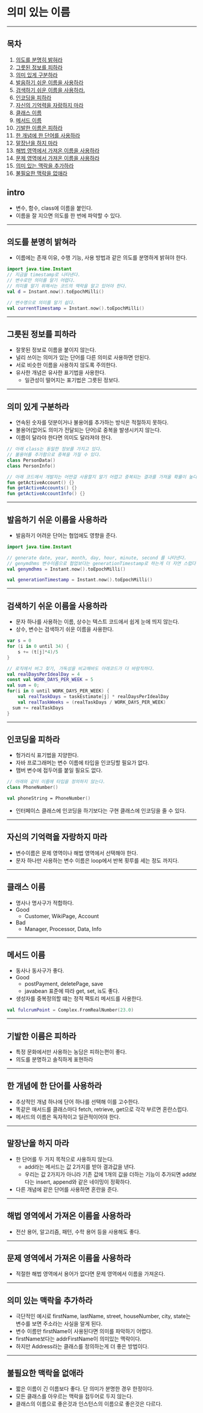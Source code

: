 # 의미 있는 이름

----

## 목차
1. [의도를 분명히 밝혀라](#의도를-분명히-밝혀라)
2. [그릇된 정보를 피하라](#그릇된-정보를-피하라)
3. [의미 있게 구분하라](#의미-있게-구분하라)
4. [발음하기 쉬운 이름을 사용하라](#발음하기-쉬운-이름을-사용하라)
5. [검색하기 쉬운 이름을 사용하라.](#검색하기-쉬운-이름을-사용하라)
6. [인코딩을 피하라](#인코딩을-피하라)
7. [자신의 기억력을 자랑하지 마라](#자신의-기억력을-자랑하지-마라)
8. [클래스 이름](#클래스-이름)
9. [메서드 이름](#메서드-이름)
10. [기발한 이름은 피하라](#기발한-이름은-피하라)
11. [한 개념에 한 단어를 사용하라](#한-개념에-한-단어를-사용하라)
12. [말장난을 하지 마라](#말장난을-하지-마라)
13. [해법 영역에서 가져온 이름을 사용하라](#해법-영역에서-가져온-이름을-사용하라)
14. [문제 영역에서 가져온 이름을 사용하라](#문제-영역에서-가져온-이름을-사용하라)
15. [의미 있는 맥락을 추가하라](#의미-있는-맥락을-추가하라)
16. [불필요한 맥락을 없애라](#불필요한-맥락을-없애라)

## intro
* 변수, 함수, class에 이름을 붙인다.
* 이름을 잘 지으면 의도를 한 번에 파악할 수 있다.
-----

## 의도를 분명히 밝혀라
* 이름에는 존재 이유, 수행 기능, 사용 방법과 같은 의도를 분명하게 밝혀야 한다.
```kotlin
import java.time.Instant
// 지금을 timestamp로 나타낸다.
// 변수로만 의미를 알기 어렵다.
// 의미를 알기 위해서는 코드의 맥락을 알고 있어야 한다.
val d = Instant.now().toEpochMilli()

// 변수명으로 의미를 알기 쉽다.
val currentTimestamp = Instant.now().toEpochMilli()
```

-----
## 그릇된 정보를 피하라
* 잘못된 정보로 이름을 붙이지 않는다.
* 널리 쓰이는 의미가 있는 단어를 다른 의미로 사용하면 안된다.
* 서로 비슷한 이름을 사용하지 않도록 주의한다.
* 유사한 개념은 유사한 표기법을 사용한다.
  * 일관성이 떨어지는 표기법은 그릇된 정보다.

-----
## 의미 있게 구분하라
* 연속된 숫자를 덧분이거나 불용어를 추가하는 방식은 적절하지 못하다.
* 불용어(없어도 의미가 전달되는 단어)로 중복을 발생시키지 않는다.
* 이름이 달라야 한다면 의미도 달라져야 한다.
```kotlin
// 아래 class는 동일한 정보를 가지고 있다.
// 불용어를 추가함으로 중복을 가질 수 있다.
class PersonData()
class PersonInfo()

// 아래 코드에서 개발자는 어떤걸 사용할지 알기 어렵고 중복되는 결과를 가져올 확률이 높다.
fun getActiveAccount() {}
fun getActiveAccounts() {}
fun getActiveAccountInfo() {}
```

-----
## 발음하기 쉬운 이름을 사용하라
* 발음하기 어려운 단어는 협업에도 영향을 준다.
```kotlin
import java.time.Instant

// generate date, year, month, day, hour, minute, second 를 나타낸다.
// genymdhms 변수이름으로 협업보다는 generationTimestamp로 하는게 더 자연 스럽다.
val genymdhms = Instant.now().toEpochMilli()

val generationTimestamp = Instant.now().toEpochMilli()
```

-----
## 검색하기 쉬운 이름을 사용하라
* 문자 하나를 사용하는 이름, 상수는 텍스트 코드에서 쉽게 눈에 띄지 않는다.
* 상수, 변수는 검색하기 쉬운 이름을 사용한다.
```kotlin
var s = 0
for (i in 0 until 34) {
    s += (t[j]*4)/5
}

// 로직에서 버그 찾기, 가독성을 비교해바도 아래코드가 더 바람직하다.
val realDaysPerIdealDay = 4
const val WORK_DAYS_PER_WEEK = 5
val sum = 0;
for(i in 0 until WORK_DAYS_PER_WEEK) { 
    val realTaskDays = taskEstimate[j] * realDaysPerIdealDay
    val realTaskWeeks = (realTaskDays / WORK_DAYS_PER_WEEK)
  sum += realTaskDays
}
```

-----
## 인코딩을 피하라
* 헝가리식 표기법을 지양한다.
* 자바 프로그래머는 변수 이름에 타입을 인코딩할 필요가 없다.
* 맴버 변수에 접두어를 붙일 필요도 없다.
```kotlin
// 아래와 같이 이름에 타입을 정의하지 않는다.
class PhoneNumber()

val phoneString = PhoneNumber()
```
* 인터페이스 클래스에 인코딩을 하기보다는 구현 클래스에 인코딩을 줄 수 있다.

-----
## 자신의 기억력을 자랑하지 마라
* 변수이름은 문제 영역이나 해법 영역에서 선택해야 한다.
* 문자 하나만 사용하는 변수 이름은 loop에서 반복 횟루를 세는 정도 까지다.

-----
## 클래스 이름
* 명사나 명사구가 적합하다.
* Good
  * Customer, WikiPage, Account
* Bad
  * Manager, Processor, Data, Info

-----
## 메서드 이름
* 동사나 동사구가 좋다.
* Good
  * postPayment, deletePage, save
  * javabean 표준에 따라 get, set, is도 좋다.
* 생성자를 중복정의할 떄는 정적 팩토리 메서드를 사용한다.
```kotlin
val fulcrumPoint = Complex.FromRealNumber(23.0)
```

-----
## 기발한 이름은 피하라
* 특정 문화에서만 사용하는 농담은 피하는편이 좋다.
* 의도를 분명하고 솔직하게 표현하라

-----
## 한 개념에 한 단어를 사용하라
* 추상적인 개념 하나에 단어 하나를 선택해 이를 고수한다.
* 똑같은 매서드를 클래스마다 fetch, retrieve, get으로 각각 부르면 혼란스럽다.
* 메서드의 이름은 독자적이고 일관적이어야 한다.

-----
## 말장난을 하지 마라
* 한 단어를 두 가지 목적으로 사용하지 않는다.
  * add라는 메서드는 값 2가지를 받아 결과값을 낸다.
  * 우리는 값 2가지가 아니라 기존 값에 1개의 값을 더하는 기능이 추가되면 add보다는 insert, append와 같은 네이밍이 정확하다.
* 다른 개념에 같은 단어를 사용하면 혼란을 준다.

-----
## 해법 영역에서 가져온 이름을 사용하라
* 전산 용어, 알고리즘, 패턴, 수학 용어 등을 사용해도 좋다.

-----
## 문제 영역에서 가져온 이름을 사용하라
* 적절한 해법 영역에서 용어가 없다면 문제 영역에서 이름을 가져온다.

-----
## 의미 있는 맥락을 추가하라
* 극단적인 예시로 firstName, lastName, street, houseNumber, city, state는 변수를 보면 주소라는 사실을 알게 된다.
* 변수 이름만 firstName이 사용된다면 의미를 파악하기 어렵다. 
* firstName보다는 addrFirstName이 의미있는 맥락이다.
* 하지만 Address라는 클래스를 정의하는게 더 좋은 방법이다.

-----
## 불필요한 맥락을 없애라
* 짧은 이름이 긴 이름보다 좋다. 단 의미가 분명한 경우 한정이다.
* 모든 클래스를 아우르는 맥락을 접두어로 두지 않는다.
* 클래스의 이름으로 좋은것과 인스턴스의 이름으로 좋은것은 다르다.